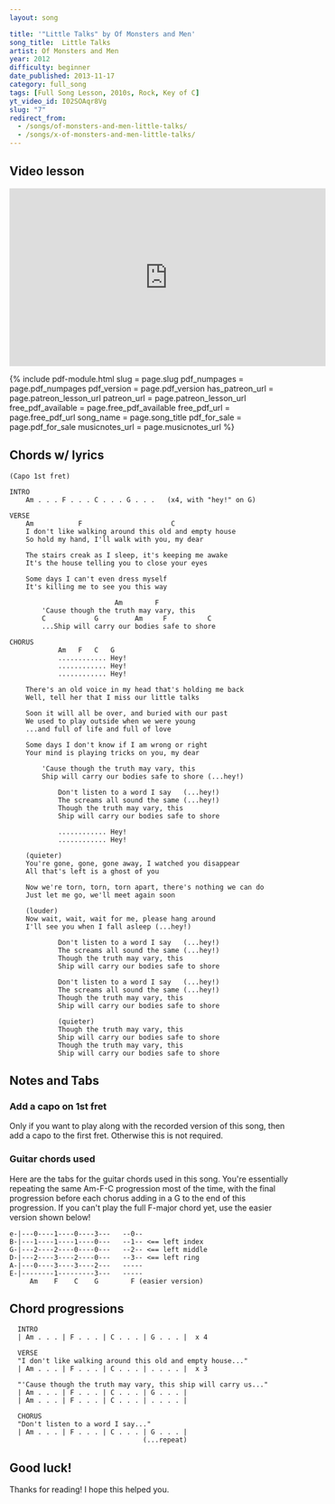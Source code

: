```yaml
---
layout: song

title: '"Little Talks" by Of Monsters and Men'
song_title:  Little Talks
artist: Of Monsters and Men
year: 2012
difficulty: beginner
date_published: 2013-11-17
category: full_song
tags: [Full Song Lesson, 2010s, Rock, Key of C]
yt_video_id: I02SOAqr8Vg
slug: "7"
redirect_from:
  - /songs/of-monsters-and-men-little-talks/
  - /songs/x-of-monsters-and-men-little-talks/
---
```


## Video lesson

<iframe width="560" height="315" src="https://www.youtube.com/embed/I02SOAqr8Vg?showinfo=0" frameborder="0" allowfullscreen></iframe>

{% include pdf-module.html slug = page.slug pdf_numpages = page.pdf_numpages pdf_version = page.pdf_version has_patreon_url = page.patreon_lesson_url patreon_url = page.patreon_lesson_url free_pdf_available = page.free_pdf_available free_pdf_url = page.free_pdf_url song_name = page.song_title pdf_for_sale = page.pdf_for_sale musicnotes_url = page.musicnotes_url %}

## Chords w/ lyrics

    (Capo 1st fret)

    INTRO
        Am . . . F . . . C . . . G . . .   (x4, with "hey!" on G)

    VERSE
        Am           F                      C
        I don't like walking around this old and empty house
        So hold my hand, I'll walk with you, my dear

        The stairs creak as I sleep, it's keeping me awake
        It's the house telling you to close your eyes

        Some days I can't even dress myself
        It's killing me to see you this way

                              Am        F
            'Cause though the truth may vary, this
            C            G         Am     F          C
            ...Ship will carry our bodies safe to shore

    CHORUS
                Am   F   C   G
                ............ Hey!
                ............ Hey!
                ............ Hey!

        There's an old voice in my head that's holding me back
        Well, tell her that I miss our little talks

        Soon it will all be over, and buried with our past
        We used to play outside when we were young
        ...and full of life and full of love

        Some days I don't know if I am wrong or right
        Your mind is playing tricks on you, my dear

            'Cause though the truth may vary, this
            Ship will carry our bodies safe to shore (...hey!)

                Don't listen to a word I say   (...hey!)
                The screams all sound the same (...hey!)
                Though the truth may vary, this
                Ship will carry our bodies safe to shore

                ............ Hey!
                ............ Hey!

        (quieter)
        You're gone, gone, gone away, I watched you disappear
        All that's left is a ghost of you

        Now we're torn, torn, torn apart, there's nothing we can do
        Just let me go, we'll meet again soon

        (louder)
        Now wait, wait, wait for me, please hang around
        I'll see you when I fall asleep (...hey!)

                Don't listen to a word I say   (...hey!)
                The screams all sound the same (...hey!)
                Though the truth may vary, this
                Ship will carry our bodies safe to shore

                Don't listen to a word I say   (...hey!)
                The screams all sound the same (...hey!)
                Though the truth may vary, this
                Ship will carry our bodies safe to shore

                (quieter)
                Though the truth may vary, this
                Ship will carry our bodies safe to shore
                Though the truth may vary, this
                Ship will carry our bodies safe to shore

## Notes and Tabs

### Add a capo on 1st fret
Only if you want to play along with the recorded version of this song, then add a capo to the first fret. Otherwise this is not required.

### Guitar chords used
Here are the tabs for the guitar chords used in this song. You're essentially repeating the same Am-F-C progression most of the time, with the final progression before each chorus adding in a G to the end of this progression. If you can't play the full F-major chord yet, use the easier version shown below!

    e-|---0----1----0----3---   --0--
    B-|---1----1----1----0---   --1-- <== left index
    G-|---2----2----0----0---   --2-- <== left middle
    D-|---2----3----2----0---   --3-- <== left ring
    A-|---0----3----3----2---   -----
    E-|--------1---------3---   -----
         Am    F    C    G        F (easier version)

## Chord progressions

      INTRO
      | Am . . . | F . . . | C . . . | G . . . |  x 4

      VERSE
      "I don't like walking around this old and empty house..."
      | Am . . . | F . . . | C . . . | . . . . |  x 3

      "'Cause though the truth may vary, this ship will carry us..."
      | Am . . . | F . . . | C . . . | G . . . |
      | Am . . . | F . . . | C . . . | . . . . |

      CHORUS
      "Don't listen to a word I say..."
      | Am . . . | F . . . | C . . . | G . . . |
                                     (...repeat)

## Good luck!

Thanks for reading! I hope this helped you.
